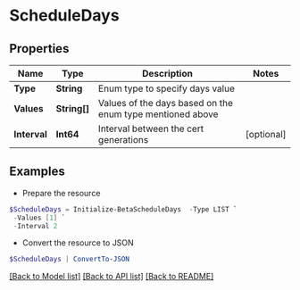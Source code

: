 # ScheduleDays
## Properties

Name | Type | Description | Notes
------------ | ------------- | ------------- | -------------
**Type** | **String** | Enum type to specify days value | 
**Values** | **String[]** | Values of the days based on the enum type mentioned above | 
**Interval** | **Int64** | Interval between the cert generations | [optional] 

## Examples

- Prepare the resource
```powershell
$ScheduleDays = Initialize-BetaScheduleDays  -Type LIST `
 -Values [1] `
 -Interval 2
```

- Convert the resource to JSON
```powershell
$ScheduleDays | ConvertTo-JSON
```

[[Back to Model list]](../README.md#documentation-for-models) [[Back to API list]](../README.md#documentation-for-api-endpoints) [[Back to README]](../README.md)

